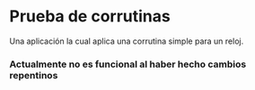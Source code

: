 # Prueba de corrutinas

Una aplicación la cual aplica una corrutina simple para un reloj.

### Actualmente no es funcional al haber hecho cambios repentinos
